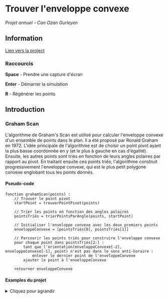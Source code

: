 # Trouver l'enveloppe convexe

*Projet annuel - Can Ozan Gurleyen*

## Information

[Lien vers la project](https://ozan-tr.github.io/enveloppe-convexe-projet-annuel-ozan-gurleyen/)

### Raccourcis

**Space** - Prendre une capture d'écran

**Enter** - Démarrer la simulation

**R** - Régénérer les points

## Introduction

### Graham Scan

L'algorithme de Graham's Scan est utilisé pour calculer l'enveloppe convexe d'un ensemble de points dans le plan. Il a été proposé par Ronald Graham en 1972. L'idée principale de l'algorithme est de choisir un point pivot ayant la plus basse coordonnée en y (et le plus à gauche en cas d'égalité). Ensuite, les autres points sont triés en fonction de leurs angles polaires par rapport au pivot. En traitant ensuite ces points triés, l'algorithme construit progressivement l'enveloppe convexe, qui est le plus petit polygone convexe englobant tous les points donnés.

#### Pseudo-code

```arduino
fonction grahamScan(points) :
    // Trouver le point pivot
    startPoint = trouverPointPivot(points)

    // Trier les points en fonction des angles polaires
    pointsTriés = trierPointsParAngle(points, startPoint)

    // Initialiser l'enveloppe convexe avec les deux premiers points
    enveloppeConvexe = [pointsTriés[0], pointsTriés[1]]

    // Parcourir les points triés pour construire l'enveloppe convexe
    pour chaque point dans pointsTriés[2:] :
        tant que l'orientation(enveloppeConvexe[-2], enveloppeConvexe[-1], point) n'est pas dans le sens anti-horaire :
            enlever le dernier point de l'enveloppeConvexe
        ajouter le point à l'enveloppeConvexe

    retourner enveloppeConvexe
```

#### Examples du projet

<details>
    <summary>Cliquez pour agrandir</summary>
    
![grahamScan_instant_daire_550_100](https://github.com/ozan-tr/enveloppe-convexe-projet-annuel-ozan-gurleyen/assets/58356769/497e9baa-51eb-4d3e-a4a8-1931a0a6178d)
![grahamScan_instant_daire_550_500](https://github.com/ozan-tr/enveloppe-convexe-projet-annuel-ozan-gurleyen/assets/58356769/87c56b3c-9f8b-4400-9685-562add27a86e)
![grahamScan_instant_kare_500_100](https://github.com/ozan-tr/enveloppe-convexe-projet-annuel-ozan-gurleyen/assets/58356769/dbfed429-92ab-4f08-9244-0e594997fe0a)
![grahamScan_instant_kare_500_500](https://github.com/ozan-tr/enveloppe-convexe-projet-annuel-ozan-gurleyen/assets/58356769/f21b7949-ac59-4ce5-b1bd-cd78697283b1)
    
</details>

